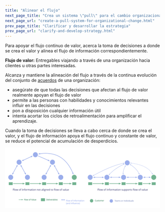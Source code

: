```yaml
---
title: "Alinear el flujo"
next_page_title: "Crea un sistema \"pull\" para el cambio organizacional"
next_page_url: "create-a-pull-system-for-organizational-change.html"
prev_page_title: "Clarificar y desarrollar la estrategia"
prev_page_url: "clarify-and-develop-strategy.html"
---
```



<div class="card summary"><div class="card-body">Para apoyar el flujo continuo de valor, acerca la toma de decisiones a donde se crea el valor y alinea el flujo de información correspondientemente.
</div></div>

**Flujo de valor:** Entregables viajando a través de una organización hacia clientes u otras partes interesadas.

Alcanza y mantiene la alineación del flujo a través de la continua evolución del conjunto de <a href="glossary.html#entry-agreement" class="glossary-tooltip" data-toggle="tooltip" title="Acuerdo: Una pauta, proceso, protocolo o política que ha sido acordado y se ha diseñado para guiar el flujo de valor.">acuerdos</a> de una organización:

-   asegúrate de que todas las decisiones que afectan al flujo de valor realmente apoyan el flujo de valor
-   permite a las personas con habilidades y conocimientos relevantes influir en las decisiones
-   pon a disposición cualquier información útil
-   intenta acortar los ciclos de retroalimentación para amplificar el aprendizaje.

Cuando la toma de decisiones se lleva a cabo cerca de donde se crea el valor, y el flujo de información apoya el flujo continuo y constante de valor, se reduce el potencial de acumulación de desperdicios.

![Alineando el flujo de información para apoyar el flujo de valor](img/workflow-and-value/align-flow.png)
